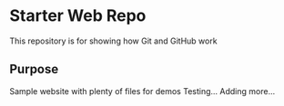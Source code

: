 # Starter Web Repo

This repository is for showing how Git and GitHub work

## Purpose

Sample website with plenty of files for demos
Testing...
Adding more...